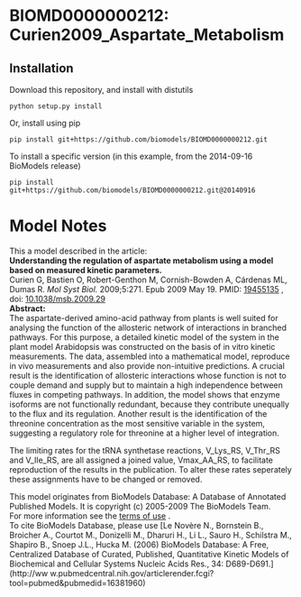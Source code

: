 # BIOMD0000000212: Curien2009_Aspartate_Metabolism

## Installation

Download this repository, and install with distutils

`python setup.py install`

Or, install using pip

`pip install git+https://github.com/biomodels/BIOMD0000000212.git`

To install a specific version (in this example, from the 2014-09-16 BioModels release)

`pip install git+https://github.com/biomodels/BIOMD0000000212.git@20140916`


# Model Notes


This a model described in the article:  
**Understanding the regulation of aspartate metabolism using a model based on measured kinetic parameters.**   
Curien G, Bastien O, Robert-Genthon M, Cornish-Bowden A, Cárdenas ML, Dumas R.
_Mol Syst Biol._ 2009;5:271. Epub 2009 May 19. PMID:
[19455135](http://www.ncbi.nlm.nih.gov/pubmed/19455135) , doi:
[10.1038/msb.2009.29](http://dx.doi.org/10.1038/msb.2009.29)  
**Abstract:**   
The aspartate-derived amino-acid pathway from plants is well suited for
analysing the function of the allosteric network of interactions in branched
pathways. For this purpose, a detailed kinetic model of the system in the
plant model Arabidopsis was constructed on the basis of in vitro kinetic
measurements. The data, assembled into a mathematical model, reproduce in vivo
measurements and also provide non-intuitive predictions. A crucial result is
the identification of allosteric interactions whose function is not to couple
demand and supply but to maintain a high independence between fluxes in
competing pathways. In addition, the model shows that enzyme isoforms are not
functionally redundant, because they contribute unequally to the flux and its
regulation. Another result is the identification of the threonine
concentration as the most sensitive variable in the system, suggesting a
regulatory role for threonine at a higher level of integration.

The limiting rates for the tRNA synthetase reactions, V_Lys_RS, V_Thr_RS and
V_Ile_RS, are all assigned a joined value, Vmax_AA_RS, to facilitate
reproduction of the results in the publication. To alter these rates
seperately these assignments have to be changed or removed.

This model originates from BioModels Database: A Database of Annotated
Published Models. It is copyright (c) 2005-2009 The BioModels Team.  
For more information see the [terms of
use](http://www.ebi.ac.uk/biomodels/legal.html) .  
To cite BioModels Database, please use [Le Novère N., Bornstein B., Broicher
A., Courtot M., Donizelli M., Dharuri H., Li L., Sauro H., Schilstra M.,
Shapiro B., Snoep J.L., Hucka M. (2006) BioModels Database: A Free,
Centralized Database of Curated, Published, Quantitative Kinetic Models of
Biochemical and Cellular Systems Nucleic Acids Res., 34: D689-D691.](http://ww
w.pubmedcentral.nih.gov/articlerender.fcgi?tool=pubmed&pubmedid=16381960)


